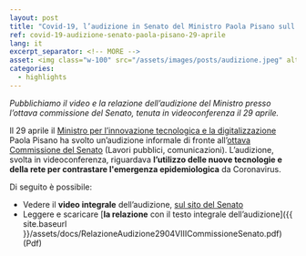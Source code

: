 ```yaml
---
layout: post
title: "Covid-19, l’audizione in Senato del Ministro Paola Pisano sull’uso delle nuove tecnologie e della rete per il contrasto all’emergenza sanitaria"
ref: covid-19-audizione-senato-paola-pisano-29-aprile
lang: it
excerpt_separator: <!-- MORE -->
asset: <img class="w-100" src="/assets/images/posts/audizione.jpeg" alt="L'audizione in videoconferenza"/>
categories:
  - highlights
---
```


_Pubblichiamo il video e la relazione dell’audizione del Ministro presso l’ottava commissione del Senato, tenuta in videoconferenza il 29 aprile._

<!-- MORE -->

Il 29 aprile il [Ministro per l’innovazione tecnologica e la digitalizzazione](https://innovazione.gov.it/it/chi-siamo/ministro/) Paola Pisano ha svolto un’audizione informale di fronte all’[ottava Commissione del Senato](http://www.senato.it/leg/18/BGT/Schede/Commissioni/0-00008.htm) (Lavori pubblici, comunicazioni). L’audizione, svolta in videoconferenza, riguardava **l’utilizzo delle nuove tecnologie e della rete per contrastare l'emergenza epidemiologica** da Coronavirus.
 
Di seguito è possibile: 
 
- Vedere il **video integrale** dell’audizione, [sul sito del Senato](http://webtv.senato.it/4621?video_evento=76901#)
- Leggere e scaricare [**la relazione** con il testo integrale dell’audizione]({{ site.baseurl }}/assets/docs/RelazioneAudizione2904VIIICommissioneSenato.pdf) (Pdf)


